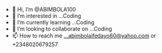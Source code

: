 - 👋 Hi, I’m @ABIMBOLA100
- 👀 I’m interested in ...Coding
- 🌱 I’m currently learning ...Coding
- 💞️ I’m looking to collaborate on ...Coding
- 📫 How to reach me ...abimbolaifedayo60@yahoo.com or +2348020679257

<!---
ABIMBOLA100/ABIMBOLA100 is a ✨ special ✨ repository because its `README.md` (this file) appears on your GitHub profile.
You can click the Preview link to take a look at your changes.
--->

